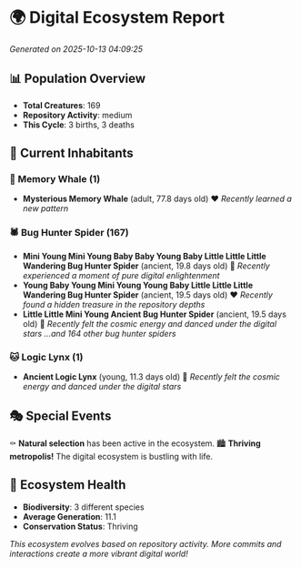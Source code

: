 # 🌍 Digital Ecosystem Report
*Generated on 2025-10-13 04:09:25*

## 📊 Population Overview
- **Total Creatures**: 169
- **Repository Activity**: medium
- **This Cycle**: 3 births, 3 deaths

## 👥 Current Inhabitants

### 🐋 Memory Whale (1)
- **Mysterious Memory Whale** (adult, 77.8 days old) ❤️
  *Recently learned a new pattern*

### 🕷️ Bug Hunter Spider (167)
- **Mini Young Mini Young Baby Baby Young Baby Little Little Little Wandering Bug Hunter Spider** (ancient, 19.8 days old) 💛
  *Recently experienced a moment of pure digital enlightenment*
- **Young Baby Young Mini Young Young Baby Little Little Little Wandering Bug Hunter Spider** (ancient, 19.5 days old) ❤️
  *Recently found a hidden treasure in the repository depths*
- **Little Little Mini Young Ancient Bug Hunter Spider** (ancient, 19.5 days old) 💛
  *Recently felt the cosmic energy and danced under the digital stars*
  *...and 164 other bug hunter spiders*

### 🐱 Logic Lynx (1)
- **Ancient Logic Lynx** (young, 11.3 days old) 💚
  *Recently felt the cosmic energy and danced under the digital stars*

## 🎭 Special Events

⚰️ **Natural selection** has been active in the ecosystem.
🏙️ **Thriving metropolis!** The digital ecosystem is bustling with life.

## 🔬 Ecosystem Health
- **Biodiversity**: 3 different species
- **Average Generation**: 11.1
- **Conservation Status**: Thriving

*This ecosystem evolves based on repository activity. More commits and interactions create a more vibrant digital world!*